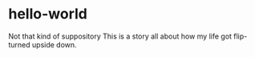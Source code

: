 # hello-world
Not that kind of suppository
This is a story all about how my life got flip-turned upside down.
